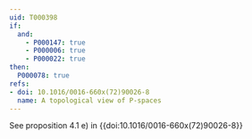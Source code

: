 ```yaml
---
uid: T000398
if:
  and:
    - P000147: true
    - P000006: true
    - P000022: true
then:
  P000078: true
refs:
- doi: 10.1016/0016-660x(72)90026-8
  name: A topological view of P-spaces
---
```


See proposition 4.1 e) in {{doi:10.1016/0016-660x(72)90026-8}}
